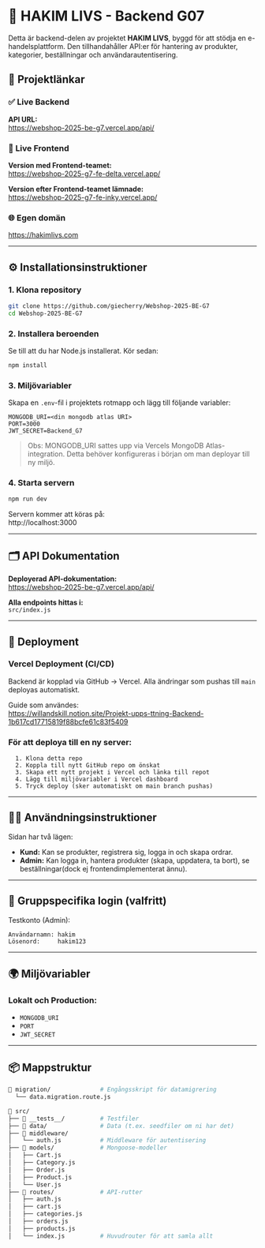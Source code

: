 # 🛒 HAKIM LIVS - Backend G07

Detta är backend-delen av projektet **HAKIM LIVS**, byggd för att stödja en e-handelsplattform. Den tillhandahåller API:er för hantering av produkter, kategorier, beställningar och användarautentisering.

## 🔗 Projektlänkar

### ✅ Live Backend
**API URL:**  
https://webshop-2025-be-g7.vercel.app/api/

### 🎨 Live Frontend
**Version med Frontend-teamet:**  
https://webshop-2025-g7-fe-delta.vercel.app/

**Version efter Frontend-teamet lämnade:**  
https://webshop-2025-g7-fe-inky.vercel.app/

### 🌐 Egen domän
https://hakimlivs.com

---

## ⚙️ Installationsinstruktioner

### 1. Klona repository
```bash
git clone https://github.com/giecherry/Webshop-2025-BE-G7
cd Webshop-2025-BE-G7
```

### 2. Installera beroenden
Se till att du har Node.js installerat. Kör sedan:
```bash
npm install
```

### 3. Miljövariabler
Skapa en `.env`-fil i projektets rotmapp och lägg till följande variabler:
```
MONGODB_URI=<din mongodb atlas URI>
PORT=3000
JWT_SECRET=Backend_G7
```

> Obs: MONGODB_URI sattes upp via Vercels MongoDB Atlas-integration. Detta behöver konfigureras i början om man deployar till ny miljö.

### 4. Starta servern
```bash
npm run dev
```

Servern kommer att köras på:  
http://localhost:3000

---

## 🗂️ API Dokumentation

**Deployerad API-dokumentation:**  
https://webshop-2025-be-g7.vercel.app/api/

**Alla endpoints hittas i:**  
`src/index.js`

---

## 🚀 Deployment

### Vercel Deployment (CI/CD)
Backend är kopplad via GitHub → Vercel. Alla ändringar som pushas till `main` deployas automatiskt.

Guide som användes:  
https://willandskill.notion.site/Projekt-upps-ttning-Backend-1b617cd17715819f88bcfe61c83f5409

### För att deploya till en ny server:
      1. Klona detta repo
      2. Koppla till nytt GitHub repo om önskat
      3. Skapa ett nytt projekt i Vercel och länka till repot
      4. Lägg till miljövariabler i Vercel dashboard
      5. Tryck deploy (sker automatiskt om main branch pushas)

---

## 👩‍💻 Användningsinstruktioner

Sidan har två lägen:
- **Kund:** Kan se produkter, registrera sig, logga in och skapa ordrar.
- **Admin:** Kan logga in, hantera produkter (skapa, uppdatera, ta bort), se beställningar(dock ej frontendimplementerat ännu).

---

## 🔐 Gruppspecifika login (valfritt)

Testkonto (Admin):
```
Användarnamn: hakim
Lösenord:     hakim123
```

---

## 🌍 Miljövariabler

### Lokalt och Production:
- `MONGODB_URI`
- `PORT`
- `JWT_SECRET`

---

## 📦 Mappstruktur

```bash
📁 migration/              # Engångsskript för datamigrering
  └── data.migration.route.js

📁 src/
├── 📁 __tests__/          # Testfiler
├── 📁 data/               # Data (t.ex. seedfiler om ni har det)
├── 📁 middleware/
│   └── auth.js           # Middleware för autentisering
├── 📁 models/             # Mongoose-modeller
│   ├── Cart.js
│   ├── Category.js
│   ├── Order.js
│   ├── Product.js
│   └── User.js
├── 📁 routes/             # API-rutter
│   ├── auth.js
│   ├── cart.js
│   ├── categories.js
│   ├── orders.js
│   ├── products.js
│   └── index.js          # Huvudrouter för att samla allt
```